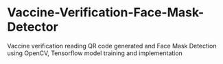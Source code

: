 # Vaccine-Verification-Face-Mask-Detector
Vaccine verification reading QR code generated and Face Mask Detection using OpenCV, Tensorflow model training and implementation
